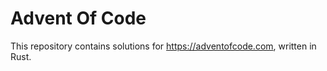 # Advent Of Code

This repository contains solutions for https://adventofcode.com, written in Rust.
